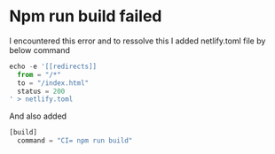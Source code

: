 # Npm run build failed

I encountered this error and to ressolve this I added netlify.toml file by below command

```js
echo -e '[[redirects]]
  from = "/*"
  to = "/index.html"
  status = 200
' > netlify.toml
```

And also added 

```js
[build]
  command = "CI= npm run build"
```